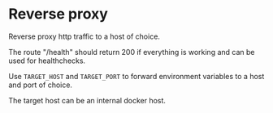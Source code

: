 # Reverse proxy

Reverse proxy http traffic to a host of choice.

The route "/health" should return 200 if everything is working and can be used for healthchecks.

Use `TARGET_HOST` and `TARGET_PORT` to forward environment variables to a host and port of choice.

The target host can be an internal docker host.
